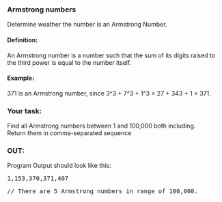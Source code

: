 ### Armstrong numbers
Determine weather the number is an Armstrong Number.
#### Definition:
An Armstrong number is a number such that the sum of its digits raised to the third power is equal to the number itself.
#### Example:
371 is an Armstrong number, since 3^3 + 7^3 + 1^3 = 27 + 343 + 1 = 371.
### Your task:
Find all Armstrong numbers between 1 and 100,000 both including.<br>
Return them in comma-separated sequence
### OUT:
Program Output should look like this:
<pre>
1,153,370,371,407
<pre>
// There are 5 Armstrong numbers in range of 100,000.
